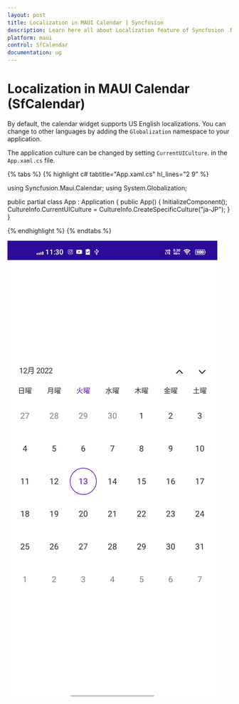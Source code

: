 ```yaml
---
layout: post
title: Localization in MAUI Calendar | Syncfusion
description: Learn here all about Localization feature of Syncfusion .NET MAUI Calendar(SfCalendar) widget and more. 
platform: maui
control: SfCalendar
documentation: ug
---
```


# Localization in MAUI Calendar (SfCalendar)

By default, the calendar widget supports US English localizations. You can change to other languages by adding the `Globalization` namespace to your application.

The application culture can be changed by setting `CurrentUICulture`. in the `App.xaml.cs` file.

{% tabs %}
{% highlight c# tabtitle="App.xaml.cs" hl_lines="2 9" %}

using Syncfusion.Maui.Calendar;
using System.Globalization;

public partial class App : Application
{
	public App()
	{
		InitializeComponent();
		CultureInfo.CurrentUICulture = CultureInfo.CreateSpecificCulture("ja-JP");
	}
}

{% endhighlight %}
{% endtabs %}

![localization-for-monthview-in-maui-calendar](images/localization/localization-for-monthview-in-maui-calendar.png)
